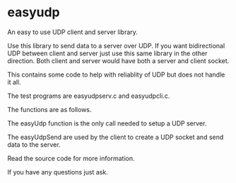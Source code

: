 # easyudp
An easy to use UDP client and server library.

Use this library to send data to a server over UDP.  If you want bidirectional UDP between
client and server just use this same library in the other direction.  Both client and server
would have both a server and client socket.


This contains some code to help with reliablity of UDP but does not handle it all.

The test programs are easyudpserv.c and easyudpcli.c.

The functions are as follows.

The easyUdp function is the only call needed to setup a UDP server.

The easyUdpSend are used by the client to create a UDP socket and send data
to the server.

Read the source code for more information.

If you have any questions just ask.
